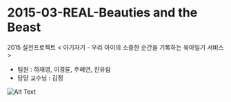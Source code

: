 # 2015-03-REAL-Beauties and the Beast
2015 실전프로젝트 < 아기자기 - 우리 아이의 소중한 순간을 기록하는 육아일기 서비스 >
* 팀원 : 하채영, 이경륜, 주혜연, 진유림
* 담당 교수님 : 김정

![Alt Text](https://github.com/NHNNEXT/2015-03-REAL-BNB/blob/master/BNB.jpg)
